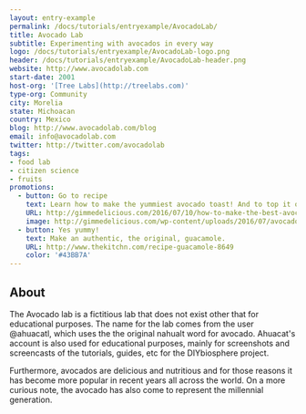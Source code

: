 ```yaml
---
layout: entry-example
permalink: /docs/tutorials/entryexample/AvocadoLab/
title: Avocado Lab
subtitle: Experimenting with avocados in every way
logo: /docs/tutorials/entryexample/AvocadoLab-logo.png
header: /docs/tutorials/entryexample/AvocadoLab-header.png
website: http://www.avocadolab.com
start-date: 2001
host-org: '[Tree Labs](http://treelabs.com)'
type-org: Community
city: Morelia
state: Michoacan
country: Mexico
blog: http://www.avocadolab.com/blog
email: info@avocadolab.com
twitter: http://twitter.com/avocadolab
tags:
- food lab
- citizen science
- fruits
promotions:
  - button: Go to recipe
    text: Learn how to make the yummiest avocado toast! And to top it off with a nice poached egg
    URL: http://gimmedelicious.com/2016/07/10/how-to-make-the-best-avocado-toast-with-eggs/
    image: http://gimmedelicious.com/wp-content/uploads/2016/07/avocado-toast-7-of-13.jpg
  - button: Yes yummy!
    text: Make an authentic, the original, guacamole.
    URL: http://www.thekitchn.com/recipe-guacamole-8649
    color: '#43BB7A'   
---
```


## About
The Avocado lab is a fictitious lab that does not exist other that for educational purposes. The name for the lab comes from the user @ahuacatl, which uses the the original nahualt word for avocado. Ahuacat's account is also used for educational purposes, mainly for screenshots and screencasts of the tutorials, guides, etc for the DIYbiosphere project.

Furthermore, avocados are delicious and nutritious and for those reasons it has become more popular in recent years all across the world. On a more curious note, the avocado has also come to represent the millennial generation.
